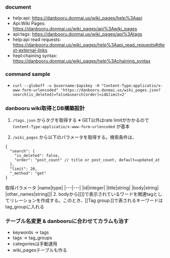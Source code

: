 ### document
- help:api: https://danbooru.donmai.us/wiki_pages/help%3Aapi
- Api:Wiki Pages: https://danbooru.donmai.us/wiki_pages/api%3Awiki_pages
- api:tags: https://danbooru.donmai.us/wiki_pages/api%3Atags
- help:api read requests: https://danbooru.donmai.us/wiki_pages/help%3Aapi_read_requests#dtext-external-links
- hepl:chaining syntax: https://danbooru.donmai.us/wiki_pages/help%3Achaining_syntax

### command sample

- `curl --globoff -u $username:$apikey -H "Content-Type:applicatio/x-www-form-urlencoded" 'https://danbooru.donmai.us/wiki_pages.json?search[is_deleted]=false&search[order]=id&limit=2'`

### danbooru wiki取得とDB構築設計
1. `/tags.json` からタグを取得する
※ GET以外はrate limitがかかるので `Content-Type:applicatio/x-www-form-urlencoded` が基本

1. `/wiki_pages` から以下のパラメータを取得する。検索条件は、
```
{
  "search": {
    "is_deleted": false,
    "order": "post_count" // title or post_count, default=updated_at
  },
  "limit": 20,
  "_method": "get"
}
```

取得パラメータ
|name|type|
|---|---|
|id|integer|
|title|string|
|body|string|
|other_names|string[]|
2. bodyから[[]]で表示されているワードを関連tagとしてリレーションを作成する。このとき、[[Tag group:]]で表されるキーワードはtag_groupに入れる

### テーブル名変更 & danbooruに合わせてカラムも治す

- keywords -> tags
- tags -> tag_groups
- categoriesは手動運用
- wiki_pagesテーブルも作る